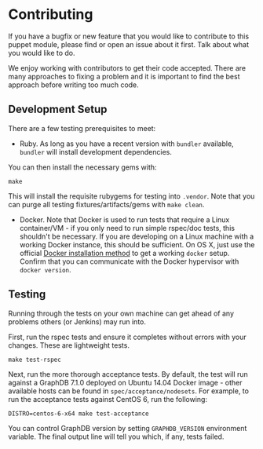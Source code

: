 # Contributing

If you have a bugfix or new feature that you would like to contribute to this puppet module, please find or open an issue about it first.
Talk about what you would like to do.

We enjoy working with contributors to get their code accepted.
There are many approaches to fixing a problem and it is important to find the best approach before writing too much code.

## Development Setup

There are a few testing prerequisites to meet:

* Ruby.
  As long as you have a recent version with `bundler` available, `bundler` will install development dependencies.

You can then install the necessary gems with:

    make

This will install the requisite rubygems for testing into `.vendor`.
Note that you can purge all testing fixtures/artifacts/gems with `make clean`.

* Docker.
  Note that Docker is used to run tests that require a Linux container/VM - if you only need to run simple rspec/doc tests, this shouldn't be necessary.
  If you are developing on a Linux machine with a working Docker instance, this should be sufficient.
  On OS X, just use the official [Docker installation method](https://docs.docker.com/engine/installation/mac/) to get a working `docker` setup.
  Confirm that you can communicate with the Docker hypervisor with `docker version`.

## Testing

Running through the tests on your own machine can get ahead of any problems others (or Jenkins) may run into.

First, run the rspec tests and ensure it completes without errors with your changes. These are lightweight tests.

    make test-rspec

Next, run the more thorough acceptance tests.
By default, the test will run against a GraphDB 7.1.0 deployed on Ubuntu 14.04 Docker image - other available hosts can be found in `spec/acceptance/nodesets`.
For example, to run the acceptance tests against CentOS 6, run the following:

    DISTRO=centos-6-x64 make test-acceptance

You can control GraphDB version by setting `GRAPHDB_VERSION` environment variable.
The final output line will tell you which, if any, tests failed.